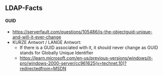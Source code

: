 ## LDAP-Facts
#### GUID
 - https://serverfault.com/questions/105486/is-the-objectguid-unique-and-will-it-ever-change
 - KURZE Antwort / LANGE Antwort:
   - If there is a GUID associated with it, it should never change as GUID stands for Globally Unique Identifier
   - https://learn.microsoft.com/en-us/previous-versions/windows/it-pro/windows-2000-server/cc961625(v=technet.10)?redirectedfrom=MSDN
